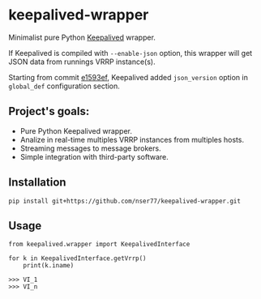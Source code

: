 # keepalived-wrapper
Minimalist pure Python [Keepalived](https://github.com/acassen/keepalived) wrapper.

If Keepalived is compiled with ```--enable-json``` option, this wrapper will get JSON data from runnings VRRP instance(s).

Starting from commit [e1593ef](https://github.com/acassen/keepalived/commit/e1593effaf4395e208947897d9fb0adaee484eae), Keepalived added ```json_version``` option in ```global_def``` configuration section.

## Project's goals:
- Pure Python Keepalived wrapper.
- Analize in real-time multiples VRRP instances from multiples hosts.
- Streaming messages to message brokers.
- Simple integration with third-party software.

## Installation
```
pip install git+https://github.com/nser77/keepalived-wrapper.git
```

## Usage
```
from keepalived.wrapper import KeepalivedInterface

for k in KeepalivedInterface.getVrrp()
    print(k.iname)
    
>>> VI_1
>>> VI_n
```
